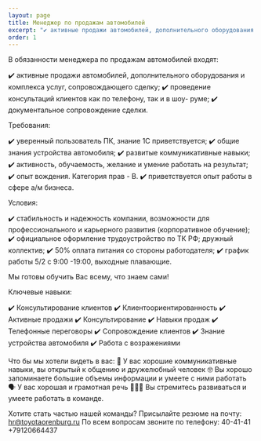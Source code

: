 ```yaml
---
layout: page
title: Менеджер по продажам автомобилей
excerpt: "✔️ активные продажи автомобилей, дополнительного оборудования и комплекса услуг, сопровождающего сделку;<br> ✔️ проведение консультаций клиентов как по телефону, так и в шоу- руме;<br> ✔️ документальное сопровождение сделки."
order: 1
---
```


<div class="container">
В обязанности менеджера по продажам автомобилей входят: 

✔️ активные продажи автомобилей, дополнительного оборудования и комплекса услуг, сопровождающего сделку; 
✔️ проведение консультаций клиентов как по телефону, так и в шоу- руме; 
✔️ документальное сопровождение сделки.
 
Требования: 
 
✔️ уверенный пользователь ПК, знание 1С приветствуется; 
✔️ общие знания устройства автомобиля; 
✔️ развитые коммуникативные навыки; 
✔️ активность, обучаемость, желание и умение работать на результат; 
✔️ опыт вождения. Категория прав - В. 
✔️ приветствуется опыт работы в сфере а/м бизнеса.
 
Условия: 
 
✔️ стабильность и надежность компании, возможности для профессионального и карьерного развития (корпоративное обучение); 
✔️ официальное оформление трудоустройство по ТК РФ; 
дружный коллектив; 
✔️ 50% оплата питания со стороны работодателя; 
✔️ график работы 5/2 с 9:00 -19:00, выходные плавающие. 

Мы готовы обучить Вас всему, что знаем сами! 
 
Ключевые навыки:

✔️ Консультирование клиентов 
✔️ Клиентоориентированность 
✔️ Активные продажи 
✔️ Консультирование 
✔️ Навыки продаж 
✔️ Телефонные переговоры 
✔️ Сопровождение клиентов 
✔️ Знание устройства автомобиля 
✔️ Работа с возражениями
 
Что бы мы хотели видеть в вас: 
🤗 У вас хорошие коммуникативные навыки, вы открытый к общению и дружелюбный человек 
🤓 Вы хорошо запоминаете большие объемы информации и умеете с ними работать 
🗣 У вас хорошая и грамотная речь 
💁🏻‍♀️ Вы стремитесь развиваться и умеете работать в команде. 
 
Хотите стать частью нашей команды?
Присылайте резюме на почту: hr@toyotaorenburg.ru 
По всем вопросам звоните по телефону:
40-41-41
+79120664437
</div>